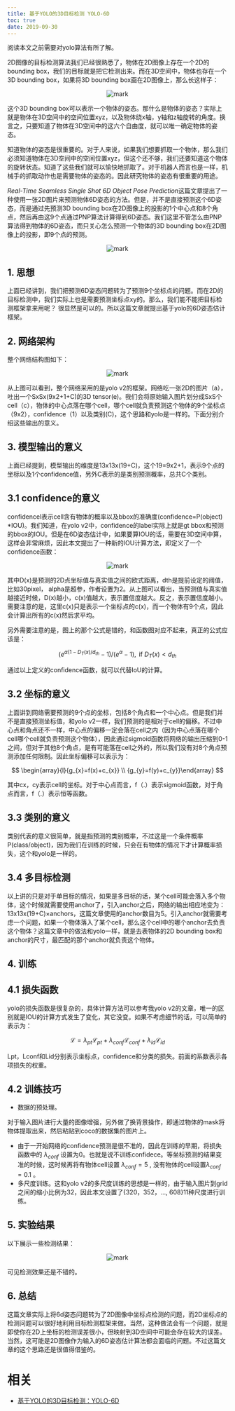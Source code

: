 ```yaml
---
title: 基于YOLO的3D目标检测 YOLO-6D
toc: true
date: 2019-09-30
---
```

阅读本文之前需要对yolo算法有所了解。

2D图像的目标检测算法我们已经很熟悉了，物体在2D图像上存在一个2D的bounding box，我们的目标就是把它检测出来。而在3D空间中，物体也存在一个3D bounding box，如果将3D bounding box画在2D图像上，那么长这样子：

<center>

![mark](http://images.iterate.site/blog/image/20190930/PGLf0tnRMU3E.png?imageslim)

</center>

这个3D bounding box可以表示一个物体的姿态。那什么是物体的姿态？实际上就是物体在3D空间中的空间位置xyz，以及物体绕x轴，y轴和z轴旋转的角度。换言之，只要知道了物体在3D空间中的这六个自由度，就可以唯一确定物体的姿态。

知道物体的姿态是很重要的。对于人来说，如果我们想要抓取一个物体，那么我们必须知道物体在3D空间中的空间位置xyz，但这个还不够，我们还要知道这个物体的旋转状态。知道了这些我们就可以愉快地抓取了。对于机器人而言也是一样，机械手的抓取动作也是需要物体的姿态的。因此研究物体的姿态有很重要的用途。

*Real-Time Seamless Single Shot 6D Object Pose Prediction*这篇文章提出了一种使用一张2D图片来预测物体6D姿态的方法。但是，并不是直接预测这个6D姿态，而是通过先预测3D bounding box在2D图像上的投影的1个中心点和8个角点，然后再由这9个点通过PNP算法计算得到6D姿态。我们这里不管怎么由PNP算法得到物体的6D姿态，而只关心怎么预测一个物体的3D bounding box在2D图像上的投影，即9个点的预测。

<center>

![mark](http://images.iterate.site/blog/image/20190930/470NcnamlAM8.png?imageslim)

</center>

## 1. 思想

上面已经讲到，我们把预测6D姿态问题转为了预测9个坐标点的问题。而在2D的目标检测中，我们实际上也是需要预测坐标点xy的。那么，我们能不能把目标检测框架拿来用呢？ 很显然是可以的。所以这篇文章就提出基于yolo的6D姿态估计框架。

## 2. 网络架构

整个网络结构图如下：

<center>

![mark](http://images.iterate.site/blog/image/20190930/gQNgVQC8EcIu.png?imageslim)

</center>

从上图可以看到，整个网络采用的是yolo v2的框架。网络吃一张2D的图片（a），吐出一个SxSx(9x2+1+C)的3D tensor(e)。我们会将原始输入图片划分成SxS个cell（c），物体的中心点落在哪个cell，哪个cell就负责预测这个物体的9个坐标点（9x2），confidence（1）以及类别(C)，这个思路和yolo是一样的。下面分别介绍这些输出的意义。

## 3. 模型输出的意义

上面已经提到，模型输出的维度是13x13x(19+C)，这个19=9x2+1，表示9个点的坐标以及1个confidence值，另外C表示的是类别预测概率，总共C个类别。

## 3.1 confidence的意义

confidencel表示cell含有物体的概率以及bbox的准确度(confidence=P(object) *IOU)。我们知道，在yolo v2中，confidence的label实际上就是gt bbox和预测的bbox的IOU。但是在6D姿态估计中，如果要算IOU的话，需要在3D空间中算，这样会非常麻烦，因此本文提出了一种新的IOU计算方法，即定义了一个confidence函数：

<center>

![mark](http://images.iterate.site/blog/image/20190930/CkGIrDppXppC.png?imageslim)

</center>

其中D(x)是预测的2D点坐标值与真实值之间的欧式距离，dth是提前设定的阈值，比如30pixel， alpha是超参，作者设置为2。从上图可以看出，当预测值与真实值越接近时候，D(x)越小，c(x)值越大，表示置信度越大。反之，表示置信度越小。需要注意的是，这里c(x)只是表示一个坐标点的c(x)，而一个物体有9个点，因此会计算出所有的c(x)然后求平均。

另外需要注意的是，图上的那个公式是错的，和函数图对应不起来，真正的公式应该是：

$$
\left(e^{\alpha\left(1-D_{T}(x) / d_{t h}\right.}-1\right) /\left(e^{\alpha}-1\right), \text { if } D_{T}(x)<d_{t h}
$$

通过以上定义的confidence函数，就可以代替IoU的计算。

## 3.2 坐标的意义

上面讲到网络需要预测的9个点的坐标，包括8个角点和一个中心点。但是我们并不是直接预测坐标值，和yolo v2一样，我们预测的是相对于cell的偏移。不过中心点和角点还不一样，中心点的偏移一定会落在cell之内（因为中心点落在哪个cell哪个cell就负责预测这个物体），因此通过sigmoid函数将网络的输出压缩到0-1之间，但对于其他8个角点，是有可能落在cell之外的，所以我们没有对8个角点预测添加任何限制。因此坐标偏移可以表示为：


$$
\begin{array}{l}{g_{x}=f(x)+c_{x}} \\ {g_{y}=f(y)+c_{y}}\end{array}
$$

其中cx，cy表示cell的坐标。对于中心点而言，f（.）表示sigmoid函数，对于角点而言，f（.）表示恒等函数。

## 3.3 类别的意义

类别代表的意义很简单，就是指预测的类别概率，不过这是一个条件概率P(class/object)，因为我们在训练的时候，只会在有物体的情况下才计算概率损失，这个和yolo是一样的。

## 3.4 多目标检测

以上讲的只是对于单目标的情况，如果是多目标的话，某个cell可能会落入多个物体，这个时候就需要使用anchor了，引入anchor之后，网络的输出相应地变为：13x13x(19+C)×anchors，这篇文章使用的anchor数目为5。引入anchor就需要考虑一个问题，如果一个物体落入了某个cell，那么这个cell中的哪个anchor去负责这个物体？这篇文章中的做法和yolo一样，就是去表物体的2D bounding box和anchor的尺寸，最匹配的那个anchor就负责这个物体。

## 4. 训练

## 4.1 损失函数

yolo的损失函数是很复杂的，具体计算方法可以参考我yolo v2的文章，唯一的区别就是IOU的计算方式发生了变化，其它没变。如果不考虑细节的话，可以简单的表示为：

$$
\mathcal{L}=\lambda_{p t} \mathcal{L}_{p t}+\lambda_{c o n f} \mathcal{L}_{c o n f}+\lambda_{i d} \mathcal{L}_{i d}
$$

Lpt，Lconf和Lid分别表示坐标点，confidence和分类的损失。前面的系数表示各项损失的权重。

## 4.2 训练技巧

- 数据的预处理。

对于输入图片进行大量的图像增强，另外做了换背景操作，即通过物体的mask将物体提取出来，然后粘贴到coco的数据集的图片上。

- 由于一开始网络的confidence预测是很不准的，因此在训练的早期，将损失函数中的 $\lambda_{c o n f}$ 设置为0。也就是说不训练confidece。等坐标预测的结果变准的时候，这时候再将有物体cell设置 $\lambda_{c o n f}=5$ , 没有物体的cell设置$\lambda_{c o n f}=0.1$ 。
- 多尺度训练。这和yolo v2的多尺度训练的思想是一样的，由于输入图片到grid之间的缩小比例为32，因此本文设置了{320，352，..., 608}11种尺度进行训练。

## 5. 实验结果

以下展示一些检测结果：

<center>

![mark](http://images.iterate.site/blog/image/20190930/svAa5jB8ovwH.png?imageslim)

</center>

可见检测效果还是不错的。

## 6. 总结

这篇文章实际上将6d姿态问题转为了2D图像中坐标点检测的问题，而2D坐标点的检测问题可以很好地利用目标检测框架来做。当然，这种做法会有一个问题，就是即使你在2D上坐标的检测误差很小，但映射到3D空间中可能会存在较大的误差。当然，这可能是2D图像作为输入的6D姿态估计算法都会面临的问题。不过这篇文章的这个思路还是很值得借鉴的。



# 相关

- [基于YOLO的3D目标检测：YOLO-6D](https://zhuanlan.zhihu.com/p/41790888?utm_source=ZHShareTargetIDMore&utm_medium=social&utm_oi=56829493116928)
